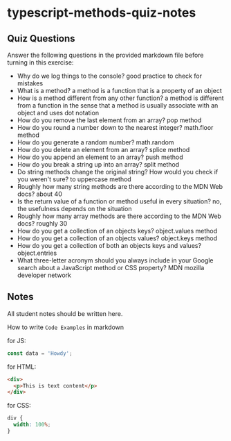 # typescript-methods-quiz-notes

## Quiz Questions

Answer the following questions in the provided markdown file before turning in this exercise:

- Why do we log things to the console?
good practice to check for mistakes
- What is a method?
a method is a function that is a property of an object
- How is a method different from any other function?
a method is different from a function in the sense that a method is usually associate with an object and uses dot notation
- How do you remove the last element from an array?
pop method
- How do you round a number down to the nearest integer?
math.floor method
- How do you generate a random number?
math.random
- How do you delete an element from an array?
splice method
- How do you append an element to an array?
push method
- How do you break a string up into an array?
split method
- Do string methods change the original string? How would you check if you weren't sure?
to uppercase method
- Roughly how many string methods are there according to the MDN Web docs?
about 40
- Is the return value of a function or method useful in every situation?
no, the usefulness depends on the situation
- Roughly how many array methods are there according to the MDN Web docs?
roughly 30
- How do you get a collection of an objects keys?
object.values method
- How do you get a collection of an objects values?
object.keys method
- How do you get a collection of both an objects keys and values?
object.entries
- What three-letter acronym should you always include in your Google search about a JavaScript method or CSS property?
MDN mozilla developer network
## Notes

All student notes should be written here.

How to write `Code Examples` in markdown

for JS:

```javascript
const data = 'Howdy';
```

for HTML:

```html
<div>
  <p>This is text content</p>
</div>
```

for CSS:

```css
div {
  width: 100%;
}
```

